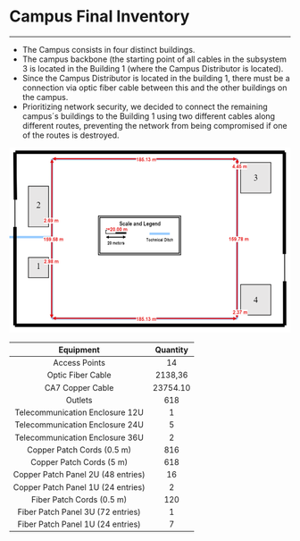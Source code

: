 # Campus Final Inventory #

-----------------------------------------------------------------------------------------------------

* The Campus consists in four distinct buildings. 
* The campus backbone (the starting point of all cables in the subsystem 3 is located in the Building 1 (where the Campus Distributor is located).
* Since the Campus Distributor is located in the building 1, there must be a connection via optic fiber cable between this and the other buildings on the campus.
* Prioritizing network security, we decided to connect the remaining campus´s buildings to the Building 1 using two different cables along different routes, preventing the network from being compromised if one of the routes is destroyed.

![Campus_Backbone_Measurements.png](Campus_Backbone_Measurements.png)

|             Equipment              | Quantity |
|:----------------------------------:|:--------:|
|           Access Points            |    14    |
|         Optic Fiber Cable          | 2138,36  |
|          CA7 Copper Cable          | 23754.10 |
|              Outlets               |   618    |
|  Telecommunication Enclosure 12U   |    1     |
|  Telecommunication Enclosure 24U   |    5     |
|  Telecommunication Enclosure 36U   |    2     |
|     Copper Patch Cords (0.5 m)     |   816    |
|      Copper Patch Cords (5 m)      |   618    |
| Copper Patch Panel 2U (48 entries) |    16    |
| Copper Patch Panel 1U (24 entries) |    2     |
|     Fiber Patch Cords (0.5 m)      |   120    |
| Fiber Patch Panel 3U (72 entries)  |    1     |
| Fiber Patch Panel 1U (24 entries)  |    7     |
